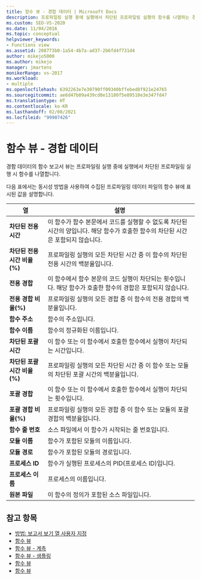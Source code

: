 ```yaml
---
title: 함수 뷰 - 경합 데이터 | Microsoft Docs
description: 프로파일링 실행 중에 실행에서 차단된 프로파일링 실행의 함수를 나열하는 경합 데이터의 함수 보고서 뷰에 관해 자세히 알아봅니다.
ms.custom: SEO-VS-2020
ms.date: 11/04/2016
ms.topic: conceptual
helpviewer_keywords:
- Functions view
ms.assetid: 208773b0-1a54-4b7a-ad37-2b6fd4f731d4
author: mikejo5000
ms.author: mikejo
manager: jmartens
monikerRange: vs-2017
ms.workload:
- multiple
ms.openlocfilehash: 6392263e7e30790ff09340bffebed8f921e24765
ms.sourcegitcommit: ae6d47b09a439cd0e13180f5e89510e3e347fd47
ms.translationtype: HT
ms.contentlocale: ko-KR
ms.lasthandoff: 02/08/2021
ms.locfileid: "99907426"
---
```

# <a name="functions-view---contention-data"></a>함수 뷰 - 경합 데이터
경함 데이터의 함수 보고서 뷰는 프로파일링 실행 중에 실행에서 차단된 프로파일링 실행 시 함수를 나열합니다.

 다음 표에서는 동시성 방법을 사용하여 수집된 프로파일링 데이터 파일의 함수 뷰에 표시된 값을 설명합니다.

|열|설명|
|------------|-----------------|
|**차단된 전용 시간**|이 함수가 함수 본문에서 코드를 실행할 수 없도록 차단된 시간의 양입니다. 해당 함수가 호출한 함수의 차단된 시간은 포함되지 않습니다.|
|**차단된 전용 시간 비율(%)**|프로파일링 실행의 모든 차단된 시간 중 이 함수의 차단된 전용 시간의 백분율입니다.|
|**전용 경합**|이 함수에서 함수 본문의 코드 실행이 차단되는 횟수입니다. 해당 함수가 호출한 함수의 경합은 포함되지 않습니다.|
|**전용 경합 비율(%)**|프로파일링 실행의 모든 경합 중 이 함수의 전용 경합의 백분율입니다.|
|**함수 주소**|함수의 주소입니다.|
|**함수 이름**|함수의 정규화된 이름입니다.|
|**차단된 포괄 시간**|이 함수 또는 이 함수에서 호출한 함수에서 실행이 차단되는 시간입니다.|
|**차단된 포괄 시간 비율(%)**|프로파일링 실행의 모든 차단된 시간 중 이 함수 또는 모듈의 차단된 포괄 시간의 백분율입니다.|
|**포괄 경합**|이 함수 또는 이 함수에서 호출한 함수에서 실행이 차단되는 횟수입니다.|
|**포괄 경합 비율(%)**|프로파일링 실행의 모든 경합 중 이 함수 또는 모듈의 포괄 경합의 백분율입니다.|
|**함수 줄 번호**|소스 파일에서 이 함수가 시작되는 줄 번호입니다.|
|**모듈 이름**|함수가 포함된 모듈의 이름입니다.|
|**모듈 경로**|함수가 포함된 모듈의 경로입니다.|
|**프로세스 ID**|함수가 실행된 프로세스의 PID(프로세스 ID)입니다.|
|**프로세스 이름**|프로세스의 이름입니다.|
|**원본 파일**|이 함수의 정의가 포함된 소스 파일입니다.|

## <a name="see-also"></a>참고 항목
- [방법: 보고서 보기 열 사용자 지정](../profiling/how-to-customize-report-view-columns.md)
- [함수 뷰](../profiling/functions-view.md)
- [함수 뷰 - 계측](../profiling/functions-view-dotnet-memory-instrumentation-data.md)
- [함수 뷰 - 샘플링](../profiling/functions-view-dotnet-memory-sampling-data.md)
- [함수 뷰](../profiling/functions-view-instrumentation-data.md)
- [함수 뷰](../profiling/functions-view-sampling-data.md)
